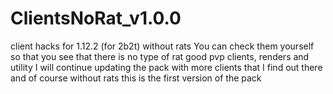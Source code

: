 # ClientsNoRat_v1.0.0
client hacks for 1.12.2 (for 2b2t) without rats You can check them yourself so that you see that there is no type of rat good pvp clients, renders and utility I will continue updating the pack with more clients that I find out there and of course without rats this is the first version of the pack

